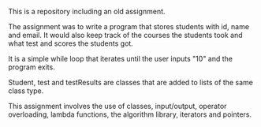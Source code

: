 This is a repository including an old assignment.

The assignment was to write a program that stores students with id, name and email. It would also keep track of the courses the students took and what test and scores the students got. 

It is a simple while loop that iterates until the user inputs "10" and the program exits.

Student, test and testResults are classes that are added to lists of the same class type.


This assignment involves the use of classes, input/output, operator overloading, lambda functions, the algorithm library, iterators and pointers.